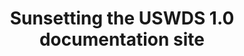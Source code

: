---
title: Sunsetting the USWDS 1.0 documentation site
tags:
- product update
category: About
excerpt: It's been over five years since we launched USWDS 2.0 and moved on from USWDS v1. We archived the USWDS v1 documentation site a few years back, and at the end of 2024 we'll be taking it offline. Content will likely still be available via archive.org.
custom_url: https://v1.designsystem.digital.gov/
---